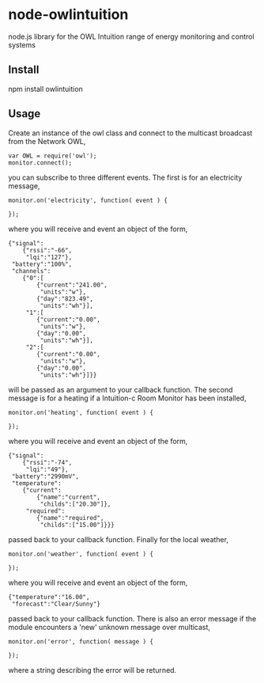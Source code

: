 node-owlintuition
=================

node.js library for the OWL Intuition range of energy monitoring and control systems

Install
-------

npm install owlintuition

Usage
-----

Create an instance of the owl class and connect to the multicast broadcast from the Network OWL,

    var OWL = require('owl');
	monitor.connect();

you can subscribe to three different events. The first is for an electricity message,
	
	monitor.on('electricity', function( event ) {

	});
	
where you will receive and event an object of the form,
	
	{"signal":
	    {"rssi":"-66",
	     "lqi":"127"},
	 "battery":"100%",
	 "channels":
	    {"0":[
	        {"current":"241.00",
	         "units":"w"},
	        {"day":"823.49",
	         "units":"wh"}],
	     "1":[
	        {"current":"0.00",
	         "units":"w"},
	        {"day":"0.00",
	         "units":"wh"}],
	     "2":[
	        {"current":"0.00",
	         "units":"w"},
	        {"day":"0.00",
	         "units":"wh"}]}}	

will be passed as an argument to your callback function. The second message is for a heating if a Intuition-c Room Monitor has been installed,	

	monitor.on('heating', function( event ) {
		
	});

where you will receive and event an object of the form, 
	
	{"signal":
	    {"rssi":"-74",
	     "lqi":"49"},
	 "battery":"2990mV",
	 "temperature":
	    {"current":
	        {"name":"current",
	         "childs":["20.30"]},
	     "required":
	        {"name":"required",
	         "childs":["15.00"]}}}
	
passed back to your callback function. Finally for the local weather,

	monitor.on('weather', function( event ) {
		
	});
	
where you will receive and event an object of the form,

	{"temperature":"16.00",
	 "forecast":"Clear/Sunny"}
	
passed back to your callback function. There is also an error message if the module encounters a 'new' unknown message over multicast,

	monitor.on('error', function( message ) {
	
	});	
	
where a string describing the error will be returned.

